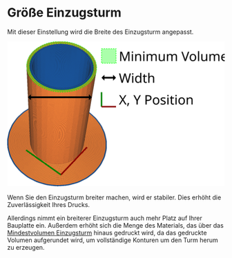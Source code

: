 Größe Einzugsturm
====
Mit dieser Einstellung wird die Breite des Einzugsturm angepasst.

![Die Breite des Einzugsturm](../images/prime_tower.svg)

Wenn Sie den Einzugsturm breiter machen, wird er stabiler. Dies erhöht die Zuverlässigkeit Ihres Drucks.

Allerdings nimmt ein breiterer Einzugsturm auch mehr Platz auf Ihrer Bauplatte ein. Außerdem erhöht sich die Menge des Materials, das über das [Mindestvolumen Einzugsturm](prime_tower_min_volume.md) hinaus gedruckt wird, da das gedruckte Volumen aufgerundet wird, um vollständige Konturen um den Turm herum zu erzeugen.